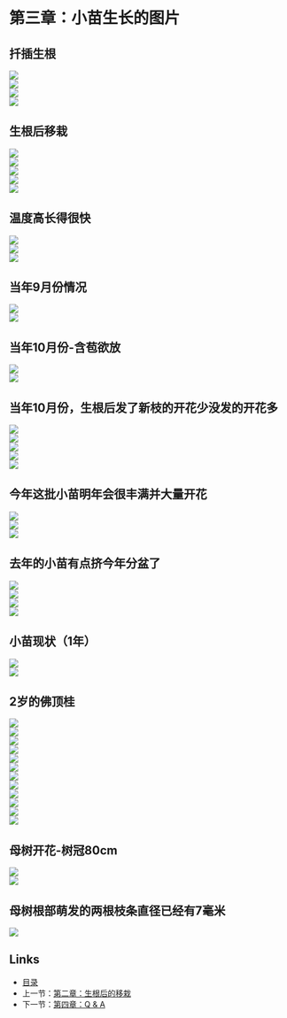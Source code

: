 # 第三章：小苗生长的图片

## 扦插生根  
  ![](images/移栽-生根-01.jpg)  
  ![](images/移栽-生根-02.jpg)  
  ![](images/移栽-生根-03.jpg)  
  ![](images/移栽-生根-04.jpg)  

## 生根后移栽
  ![](images/移栽-01.jpg)  
  ![](images/移栽-02.jpg)  
  ![](images/移栽-03.jpg)  
  ![](images/移栽-04.jpg)  
  ![](images/移栽-05.jpg) 

## 温度高长得很快
  ![](images/移栽-温度高长得很快-01.jpg)  
  ![](images/移栽-温度高长得很快-02.jpg)  
  ![](images/移栽-温度高长得很快-03.jpg)  

## 当年9月份情况
  ![](images/移栽-当年9月份情况-01.jpg)  
  ![](images/移栽-当年9月份情况-02.jpg)  

## 当年10月份-含苞欲放
  ![](images/移栽-当年10月份-含苞欲放-01.jpg)  
  ![](images/移栽-当年10月份-含苞欲放-02.jpg)  

## 当年10月份，生根后发了新枝的开花少没发的开花多
  ![](images/移栽-当年10月份-生根后发了新枝的开花少没发的开花多-01.jpg)  
  ![](images/移栽-当年10月份-生根后发了新枝的开花少没发的开花多-02.jpg)  
  ![](images/移栽-当年10月份-生根后发了新枝的开花少没发的开花多-03.jpg)  
  ![](images/移栽-当年10月份-生根后发了新枝的开花少没发的开花多-04.jpg)  
  ![](images/移栽-当年10月份-生根后发了新枝的开花少没发的开花多-05.jpg)  

## 今年这批小苗明年会很丰满并大量开花  
  ![](images/移栽-今年这批小苗明年会很丰满并大量开花-01.jpg)  
  ![](images/移栽-今年这批小苗明年会很丰满并大量开花-02.jpg)  
  ![](images/移栽-今年这批小苗明年会很丰满并大量开花-03.jpg)  

## 去年的小苗有点挤今年分盆了
  ![](images/去年的小苗有点挤今年分盆了-01.jpg)  
  ![](images/去年的小苗有点挤今年分盆了-02.jpg)  
  ![](images/去年的小苗有点挤今年分盆了-03.jpg)  
  ![](images/去年的小苗有点挤今年分盆了-04.jpg)  

## 小苗现状（1年）
  ![](images/小苗现状（1年）-01.jpg)  
  ![](images/小苗现状（1年）-02.jpg)  

## 2岁的佛顶桂
  ![](images/2岁的佛顶桂-01.jpg)  
  ![](images/2岁的佛顶桂-02.jpg)  
  ![](images/2年生佛顶桂-01.jpg)  
  ![](images/2年生佛顶桂-02.jpg)  
  ![](images/2年生佛顶桂-03.jpg)  
  ![](images/2年生佛顶桂-04.jpg)  
  ![](images/2年生佛顶桂-05.jpg)  
  ![](images/2年生佛顶桂-06.jpg)  
  ![](images/2年生佛顶桂-07.jpg)  
  ![](images/2年生佛顶桂-08.jpg)  
  ![](images/2年生佛顶桂-09.jpg)  
  ![](images/2年生佛顶桂-10.jpg)  

## 母树开花-树冠80cm
  ![](images/母树开花-树冠80cm-01.jpg)  
  ![](images/母树开花-树冠80cm-02.jpg)  


## 母树根部萌发的两根枝条直径已经有7毫米
  ![](images/母树根部萌发的两根枝条直径已经有7毫米-01.jpg)

## Links

* [目录](content.md)
* 上一节：[第二章：生根后的移栽](02.md)
* 下一节：[第四章：Q & A](04.md)